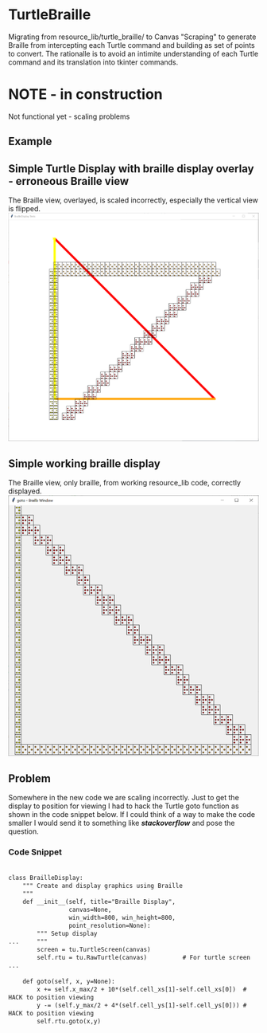 # TurtleBraille
Migrating from resource_lib/turtle_braille/ to Canvas "Scraping" to generate Braille from intercepting each Turtle command and building as set of points to convert.  The rationalle is to avoid an intimite understanding of each Turtle command and its translation into tkinter commands.
# NOTE - in construction
Not functional yet - scaling problems
## Example
## Simple Turtle Display with braille display overlay - erroneous Braille view
The Braille view, overlayed, is scaled incorrectly, especially the vertical view is flipped.
![Incorrect Display](Docs/TurtleBraille_combo_err.PNG)
## Simple working braille display
The Braille view, only braille, from working resource_lib code, correctly displayed.
![Incorrect Display](Docs/TurtleBraille_braille_win_good.PNG)

## Problem
Somewhere in the new code we are scaling incorrectly.  Just to get the display to position for viewing I had to hack the Turtle goto function as shown in the code snippet below.  If I could think of a way to make the code smaller I would send it to something like ***stackoverflow*** and pose the question.
### Code Snippet
```
        
class BrailleDisplay:
    """ Create and display graphics using Braille
    """
    def __init__(self, title="Braille Display",
                 canvas=None,
                 win_width=800, win_height=800,
                 point_resolution=None):
        """ Setup display
...     """
        screen = tu.TurtleScreen(canvas)
        self.rtu = tu.RawTurtle(canvas)          # For turtle screen
...
    
    def goto(self, x, y=None):
        x += self.x_max/2 + 10*(self.cell_xs[1]-self.cell_xs[0])  # HACK to position viewing
        y -= (self.y_max/2 + 4*(self.cell_ys[1]-self.cell_ys[0])) # HACK to position viewing
        self.rtu.goto(x,y)
```



